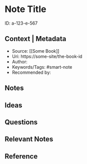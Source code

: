 # Note Title

ID: a-123-e-567

## Context | Metadata
- Source: [[Some Book]]  
- Uri: https://some-site/the-book-id  
- Author: 
- Keywords/Tags: #smart-note  
- Recommended by: 


## Notes


## Ideas


## Questions


## Relevant Notes


## Reference

